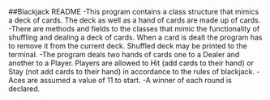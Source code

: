 ##Blackjack README
-This program contains a class structure that mimics a deck of cards. The deck as well as a hand of cards are made up of cards.
-There are methods and fields to the classes that mimic the functionality of shuffling and dealing a deck of cards. When a card is dealt the program has to remove it from the current deck. Shuffled deck may be printed to the terminal.
-The program deals two hands of cards one to a Dealer and another to a Player. Players are allowed to Hit (add cards to their hand) or Stay (not add cards to their hand) in accordance to the rules of blackjack.
-Aces are assumed a value of 11 to start.
-A winner of each round is declared.
